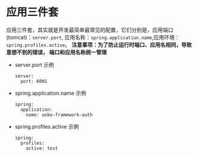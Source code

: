 # 应用三件套

应用三件套，其实就是开发最简单最常见的配置，它们分别是，应用端口(tomcat)：`server.port`,
应用名称：`spring.application.name`,应用环境：`spring.profiles.active`。
**注意事项：为了防止运行时端口、应用名相同，导致意想不到的错误，
端口和应用名称统一管理**

* server.port 示例
    ```
    server:
      port: 6001
    ```

* spring.application.name 示例
    ```
    spring:
      application:
        name: uoko-framework-auth
    ```

* spring.profiles.active 示例
    ```
    spring:
      profiles:
        active: test
    ```
